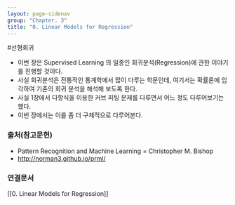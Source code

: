 ```yaml
---
layout: page-sidenav
group: "Chapter. 3"
title: "0. Linear Models for Regression"
---
```

#선형회귀
- 이번 장은 Supervised Learning 의 일종인 회귀분석(Regression)에 관한 이야기를 진행할 것이다.
- 사실 회귀분석은 전통적인 통계학에서 많이 다루는 학문인데, 여기서는 확률론에 입각하여 기존의 회귀 분석을 해석해 보도록 한다.
- 사실 1장에서 다항식을 이용한 커브 피팅 문제를 다루면서 어느 정도 다루어보기는 했다.
- 이번 장에서는 이를 좀 더 구체적으로 다루어본다. 

### 출처(참고문헌)
- Pattern Recognition and Machine Learning = Christopher M. Bishop
- http://norman3.github.io/prml/

### 연결문서
[[0. Linear Models for Regression]]